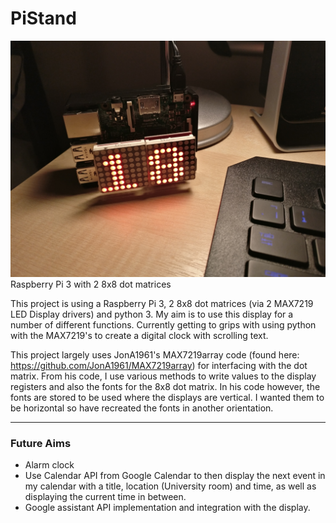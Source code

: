 # PiStand
![alt text](https://github.com/benja239/PiStand/blob/master/PiStand%20Time.jpg)
Raspberry Pi 3 with 2 8x8 dot matrices

This project is using a Raspberry Pi 3, 2 8x8 dot matrices (via 2 MAX7219 LED Display drivers) and python 3.
My aim is to use this display for a number of different functions. Currently getting to grips with using python
with the MAX7219's to create a digital clock with scrolling text.

This project largely uses JonA1961's MAX7219array code (found here: https://github.com/JonA1961/MAX7219array) for interfacing with the dot matrix. From his code, I use various methods to write values to the display registers and also the fonts for the 8x8 dot matrix. In his code however, the fonts are stored to be used where the displays are vertical. I wanted them to be horizontal so have recreated the fonts in another orientation.

---

### Future Aims
* Alarm clock
* Use Calendar API from Google Calendar to then display the next event in my calendar with a title, location (University
room) and time, as well as displaying the current time in between.
* Google assistant API implementation and integration with the display.

